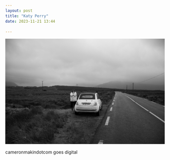 ```yaml
---
layout: post
title: "Katy Perry"
date: 2023-11-21 13:44

---
```

![katy-perry](/images/fragments/katy-perry.jpg)

cameronmakindotcom goes digital
